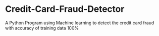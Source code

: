 # Credit-Card-Fraud-Detector
A Python Program using Machine learning to detect the credit card fraud with accuracy of training data 100%
